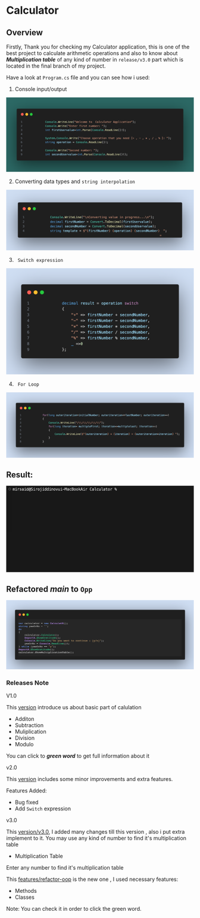 # Calculator

## Overview
Firstly, Thank you for checking my Calculator application, this is one of the best project to calculate arithmetic operations and also to know about ***Multiplication table*** of any kind of number in `release/v3.0` part which is located in the final branch of my project.

Have a look at `Program.cs` file and you can see how i used:

1. Console input/output

![](./Assets/input%20output)



2. Converting data types and `string interpolation`

![](./Assets/converting%20and%20string%20Interpolition)



3. ` Switch expression`

![](./Assets/Switch%20expression)


4. ` For Loop`

![](./Assets/for%20loop)

## Result:

![](./Assets/Jul-25-2023%2010-00-46.gif)


## Refactored *main* to `Opp`


![](./Assets/refactor-oop%20photos)


### Releases Note

V1.0

This [version](https://github.com/Mirsaid04/Calculator/tree/releases/v1.0) introduce us about basic part of calulation

* Additon
* Subtraction
* Muliplication
* Division
* Modulo

You can click to ***green word*** to get full information about it

v2.0

This [version](https://github.com/Mirsaid04/Calculator/tree/releases/v2.0) includes some minor improvements and extra features.

Features Added:

* Bug fixed
* Add `Switch` expression

v3.0 

This [version/v3.0](https://github.com/Mirsaid04/Calculator/tree/releases/v3.0), I added many changes till this version , also i put extra implement to it. You may use any kind of number to find it's multiplication table 

 * Multiplication Table

  Enter any number to find it's multiplication table

This [features/refactor-oop](https://github.com/Mirsaid04/Calculator/tree/features/refactor-oop) is the new one , I used necessary features:

* Methods
* Classes

Note: You can check it in order to click the green word.










